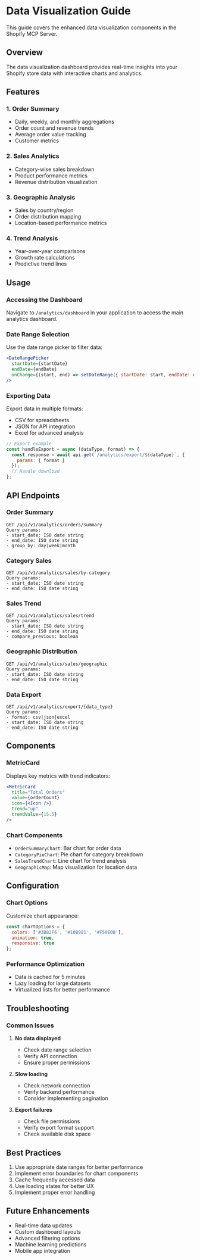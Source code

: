 # Data Visualization Guide

This guide covers the enhanced data visualization components in the Shopify MCP Server.

## Overview

The data visualization dashboard provides real-time insights into your Shopify store data with interactive charts and analytics.

## Features

### 1. Order Summary
- Daily, weekly, and monthly aggregations
- Order count and revenue trends
- Average order value tracking
- Customer metrics

### 2. Sales Analytics
- Category-wise sales breakdown
- Product performance metrics
- Revenue distribution visualization

### 3. Geographic Analysis
- Sales by country/region
- Order distribution mapping
- Location-based performance metrics

### 4. Trend Analysis
- Year-over-year comparisons
- Growth rate calculations
- Predictive trend lines

## Usage

### Accessing the Dashboard

Navigate to `/analytics/dashboard` in your application to access the main analytics dashboard.

### Date Range Selection

Use the date range picker to filter data:

```jsx
<DateRangePicker
  startDate={startDate}
  endDate={endDate}
  onChange={(start, end) => setDateRange({ startDate: start, endDate: end })}
/>
```

### Exporting Data

Export data in multiple formats:
- CSV for spreadsheets
- JSON for API integration
- Excel for advanced analysis

```javascript
// Export example
const handleExport = async (dataType, format) => {
  const response = await api.get(`/analytics/export/${dataType}`, {
    params: { format }
  });
  // Handle download
};
```

## API Endpoints

### Order Summary
```
GET /api/v1/analytics/orders/summary
Query params:
- start_date: ISO date string
- end_date: ISO date string
- group_by: day|week|month
```

### Category Sales
```
GET /api/v1/analytics/sales/by-category
Query params:
- start_date: ISO date string
- end_date: ISO date string
```

### Sales Trend
```
GET /api/v1/analytics/sales/trend
Query params:
- start_date: ISO date string
- end_date: ISO date string
- compare_previous: boolean
```

### Geographic Distribution
```
GET /api/v1/analytics/sales/geographic
Query params:
- start_date: ISO date string
- end_date: ISO date string
```

### Data Export
```
GET /api/v1/analytics/export/{data_type}
Query params:
- format: csv|json|excel
- start_date: ISO date string
- end_date: ISO date string
```

## Components

### MetricCard
Displays key metrics with trend indicators:

```jsx
<MetricCard
  title="Total Orders"
  value={orderCount}
  icon={<Icon />}
  trend="up"
  trendValue={15.5}
/>
```

### Chart Components
- `OrderSummaryChart`: Bar chart for order data
- `CategoryPieChart`: Pie chart for category breakdown
- `SalesTrendChart`: Line chart for trend analysis
- `GeographicMap`: Map visualization for location data

## Configuration

### Chart Options
Customize chart appearance:

```javascript
const chartOptions = {
  colors: ['#3B82F6', '#10B981', '#F59E0B'],
  animation: true,
  responsive: true
};
```

### Performance Optimization
- Data is cached for 5 minutes
- Lazy loading for large datasets
- Virtualized lists for better performance

## Troubleshooting

### Common Issues

1. **No data displayed**
   - Check date range selection
   - Verify API connection
   - Ensure proper permissions

2. **Slow loading**
   - Check network connection
   - Verify backend performance
   - Consider implementing pagination

3. **Export failures**
   - Check file permissions
   - Verify export format support
   - Check available disk space

## Best Practices

1. Use appropriate date ranges for better performance
2. Implement error boundaries for chart components
3. Cache frequently accessed data
4. Use loading states for better UX
5. Implement proper error handling

## Future Enhancements

- Real-time data updates
- Custom dashboard layouts
- Advanced filtering options
- Machine learning predictions
- Mobile app integration